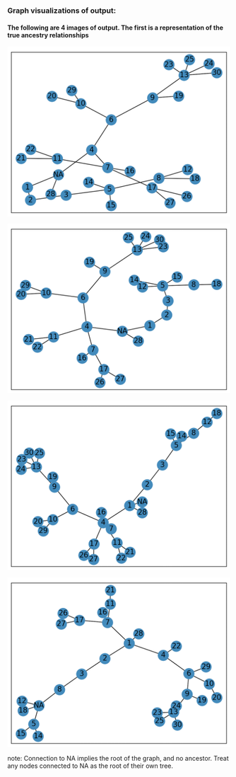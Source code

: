 ### Graph visualizations of output:

#### The following are 4 images of output. The first is a representation of the true ancestry relationships


![True graph](true_graph.png?raw=true "true graph")

![outbreaker2 graph](outbreaker2_graph.png?raw=true "outbreaker2 graph")

![seqTrack graph](seqTrack_graph.png?raw=true "seqTrack graph")

![PhyML graph](PhyML_graph.png?raw=true "PhyML graph")



note: Connection to NA implies the root of the graph, and no ancestor. Treat any nodes connected to NA as the root of their own tree.
